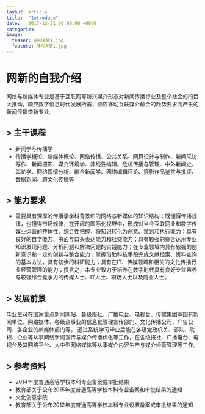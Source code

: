 ```yaml
---
layout: article
title:  "Introduce"
date:   2017-12-31 00:00:00 +0800
categories:
image: 
  teaser: 哆啦A梦1.jpg
  featute: 哆啦A梦1.jpg
---
```


# 网新的自我介绍

  网络与新媒体专业是基于互联网等新兴媒介形态对新闻传播行业及整个社会的的巨大推动，顺应数字信息时代发展所需，顺应移动互联媒介融合的趋势要求而产生的新闻传播类新专业。
 
## > 主干课程
 + 新闻学与传播学
 + 传播学概论、新媒体概论、网络传播、公共关系、网页设计与制作、新闻采访写作、新闻摄影、媒介环境学、非线性编辑、危机传播与管理、中外新闻史、舆论学、网络舆情分析、融合新闻学、网络编辑评论、摄影作品鉴赏与批评、数据新闻、跨文化传播等
## > 能力要求
 + 需要具有深厚的传播学学科背景和的网络与新媒体的知识结构；既懂得传播规律，也懂得市场规律，在开阔的国际化视野中，形成对当今互联网业和数字传媒业运营的整体性、综合性把握，将知识转化为创意、策划和执行能力；具有良好的自学能力、书面与口头表达能力和社交能力；具有较强的综合运用专业知识发现问题、分析问题和解决问题的实践能力；在专业领域内具有较强的创新意识和一定的创新与整合能力；掌握借助科技手段完成文献检索、资料查询的基本方法，具有初步的科研能力；具有在IT、传媒领域和相关的文化传播行业经营管理的能力；换言之，本专业致力于培养在数字时代具有良好专业素养与较强综合竞争力的传媒人士、IT人士、职场人士以及商业人士。　
## > 发展前景
 毕业生可在国家重点新闻网站、各级报社、广播电台、电视台、传媒集团等国有新闻单位、网络媒体、各级企事业的信息化管理宣传部门、文化传播公司、广告公司、各企业的新媒体部门等。
通过系统学习毕业后能在各级党政机关、部队、院校、企业等从事网络新闻宣传与媒介传播优化等工作，在各级报社、广播电台、电视台及其网络平台、大中型网络媒体等从事媒介内容生产与媒介经营管理等工作。


## >  参考资料
 + 2014年度普通高等学校本科专业备案或审批结果
 + 教育部关于公布2015年度普通高等学校本科专业备案和审批结果的通知  
 + 文化创意学院
 + 教育部关于公布2012年度普通高等学校本科专业设置备案或审批结果的通知